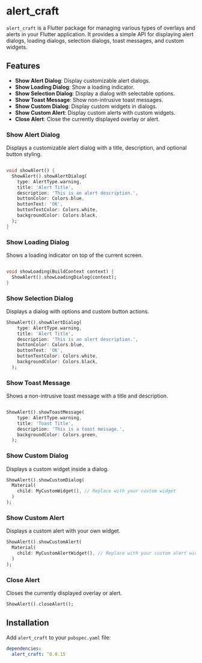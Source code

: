 # alert_craft

`alert_craft` is a Flutter package for managing various types of overlays and alerts in your Flutter application. It provides a simple API for displaying alert dialogs, loading dialogs, selection dialogs, toast messages, and custom widgets.

## Features

- **Show Alert Dialog**: Display customizable alert dialogs.
- **Show Loading Dialog**: Show a loading indicator.
- **Show Selection Dialog**: Display a dialog with selectable options.
- **Show Toast Message**: Show non-intrusive toast messages.
- **Show Custom Dialog**: Display custom widgets in dialogs.
- **Show Custom Alert**: Display custom alerts with custom widgets.
- **Close Alert**: Close the currently displayed overlay or alert.

### Show Alert Dialog

Displays a customizable alert dialog with a title, description, and optional button styling.

```dart

void showAlert() {
  ShowAlert().showAlertDialog(
    type: AlertType.warning,
    title: 'Alert Title',
    description: 'This is an alert description.',
    buttonColor: Colors.blue,
    buttonText: 'OK',
    buttonTextColor: Colors.white,
    backgroundColor: Colors.black,
  );
}
```

### Show Loading Dialog

Shows a loading indicator on top of the current screen.

```dart

void showLoading(BuildContext context) {
  ShowAlert().showLoadingDialog(context);
}
```

### Show Selection Dialog

Displays a dialog with options and custom button actions.

```dart
ShowAlert().showAlertDialog(
    type: AlertType.warning,
    title: 'Alert Title',
    description: 'This is an alert description.',
    buttonColor: Colors.blue,
    buttonText: 'OK',
    buttonTextColor: Colors.white,
    backgroundColor: Colors.black,
  );
```

### Show Toast Message

Shows a non-intrusive toast message with a title and description.

```dart

ShowAlert().showToastMessage(
    type: AlertType.warning,
    title: 'Toast Title',
    description: 'This is a toast message.',
    backgroundColor: Colors.green,
  );
```

### Show Custom Dialog

Displays a custom widget inside a dialog.

```dart
ShowAlert().showCustomDialog(
  Material(
    child: MyCustomWidget(), // Replace with your custom widget
  )
);
```

### Show Custom Alert

Displays a custom alert with your own widget.

```dart
ShowAlert().showCustomAlert(
  Material(
    child: MyCustomAlertWidget(), // Replace with your custom alert widget
  )
);
```

### Close Alert

Closes the currently displayed overlay or alert.

```dart
ShowAlert().closeAlert();
```

## Installation

Add `alert_craft` to your `pubspec.yaml` file:

```yaml
dependencies:
  alert_craft: ^0.0.15
